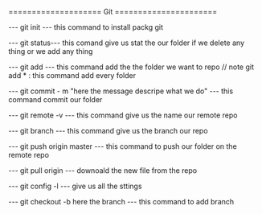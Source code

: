 ==================== Git ======================

   --- git init ---
   this command to install packg git 

   --- git status--- 
   this comand give us stat the our folder if we delete any thing or we add any thing

   --- git add --- 
   this command add the the folder we want to repo 
   // note git add * : this command add every folder 

   --- git commit - m "here the message descripe what we do" ---
   this command commit our folder

   --- git remote -v ---
   this command give us the name our remote repo

   --- git branch ---
   this command give us the branch our repo  
   
   --- git push origin master ---
  this command to push our folder on the remote repo

  --- git pull origin ---
  downoald the new file from the repo 

  --- git config -l ---
  give us all the sttings 

  --- git checkout -b here the branch ---
  this command to add branch

